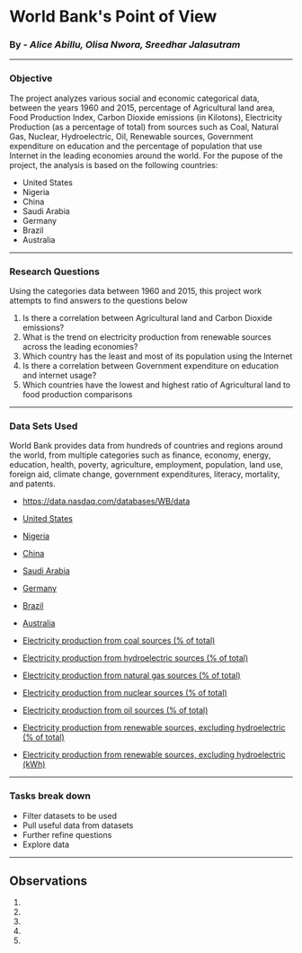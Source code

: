 # World Bank's Point of View
### By - _Alice Abillu, Olisa Nwora, Sreedhar Jalasutram_
---

### Objective
The project analyzes various social and economic categorical data, between the years 1960 and 2015, percentage of Agricultural land area, Food Production Index, Carbon Dioxide emissions (in Kilotons), Electricity Production (as a percentage of total) from sources such as Coal, Natural Gas, Nuclear, Hydroelectric, Oil, Renewable sources, Government expenditure on education and the percentage of population that use Internet in the leading economies around the world. For the pupose of the project, the analysis is based on the following countries:
- United States
- Nigeria
- China
- Saudi Arabia
- Germany
- Brazil
- Australia
---

### Research Questions
Using the categories data between 1960 and 2015, this project work attempts to find answers to the questions below

1. Is there a correlation between Agricultural land and Carbon Dioxide emissions?
2. What is the trend on electricity production from renewable sources across the leading economies?
3. Which country has the least and most of its population using the Internet
4. Is there a correlation between Government expenditure on education and internet usage?
5. Which countries have the lowest and highest ratio of Agricultural land to food production comparisons
---

### Data Sets Used
World Bank provides data from hundreds of countries and regions around the world, from multiple categories such as finance, economy, energy, education, health, poverty, agriculture, employment, population, land use, foreign aid, climate change, government expenditures, literacy, mortality, and patents.

- https://data.nasdaq.com/databases/WB/data

* [United States](data/WB_DATA_USA.csv)
* [Nigeria](data/WB_DATA_NGA.csv)
* [China](data/WB_DATA_CHN.csv)
* [Saudi Arabia](data/WB_DATA_SAU.csv)
* [Germany](data/WB_DATA_DEU.csv)
* [Brazil](data/WB_DATA_BRA.csv)
* [Australia](data/WB_DATA_AUS.csv)

* [Electricity production from coal sources (% of total)](data/data_EG_ELC_COAL_ZS.csv)
* [Electricity production from hydroelectric sources (% of total)](data/data_EG_ELC_HYRO_ZS.csv)
* [Electricity production from natural gas sources (% of total)](data/data_EG_ELC_NGAS_ZS.csv)
* [Electricity production from nuclear sources (% of total)](data/data_EG_ELC_NUCL_ZS.csv)
* [Electricity production from oil sources (% of total)](data/data_EG_ELC_PETR_ZS.csv)
* [Electricity production from renewable sources, excluding hydroelectric (% of total)](data/data_EG_ELC_RNWX_ZS.csv)
* [Electricity production from renewable sources, excluding hydroelectric (kWh)](data/data_EG_ELC_RNWX_KH.csv)

---

### Tasks break down
* Filter datasets to be used
* Pull useful data from datasets
* Further refine questions
* Explore data
---

## Observations
1.
2.
3.
4.
5.

